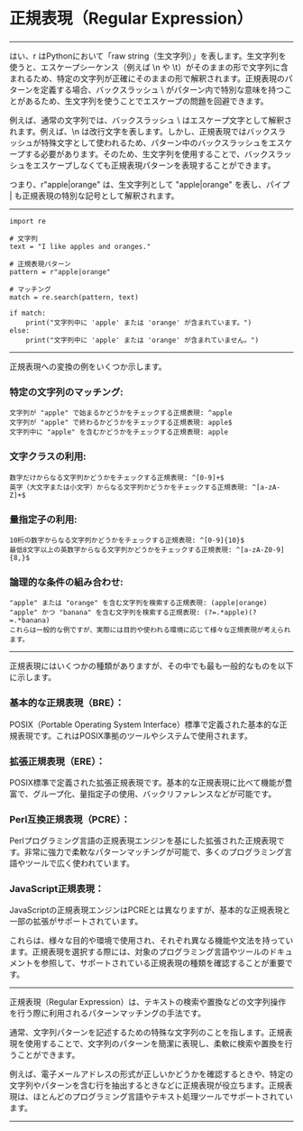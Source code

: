 ### 
# 正規表現（Regular Expression）
### 


---

はい、r はPythonにおいて「raw string（生文字列）」を表します。生文字列を使うと、エスケープシーケンス（例えば \n や \t）がそのままの形で文字列に含まれるため、特定の文字列が正確にそのままの形で解釈されます。正規表現のパターンを定義する場合、バックスラッシュ \ がパターン内で特別な意味を持つことがあるため、生文字列を使うことでエスケープの問題を回避できます。

例えば、通常の文字列では、バックスラッシュ \ はエスケープ文字として解釈されます。例えば、\n は改行文字を表します。しかし、正規表現ではバックスラッシュが特殊文字として使われるため、パターン中のバックスラッシュをエスケープする必要があります。そのため、生文字列を使用することで、バックスラッシュをエスケープしなくても正規表現パターンを表現することができます。

つまり、r"apple|orange" は、生文字列として "apple|orange" を表し、パイプ | も正規表現の特別な記号として解釈されます。

---
```
import re

# 文字列
text = "I like apples and oranges."

# 正規表現パターン
pattern = r"apple|orange"

# マッチング
match = re.search(pattern, text)

if match:
    print("文字列中に 'apple' または 'orange' が含まれています。")
else:
    print("文字列中に 'apple' または 'orange' が含まれていません。")
```
---

正規表現への変換の例をいくつか示します。

### 特定の文字列のマッチング:
```
文字列が "apple" で始まるかどうかをチェックする正規表現: ^apple
文字列が "apple" で終わるかどうかをチェックする正規表現: apple$
文字列中に "apple" を含むかどうかをチェックする正規表現: apple
```
### 文字クラスの利用:
```
数字だけからなる文字列かどうかをチェックする正規表現: ^[0-9]+$
英字（大文字または小文字）からなる文字列かどうかをチェックする正規表現: ^[a-zA-Z]+$
```
### 量指定子の利用:
```
10桁の数字からなる文字列かどうかをチェックする正規表現: ^[0-9]{10}$
最低8文字以上の英数字からなる文字列かどうかをチェックする正規表現: ^[a-zA-Z0-9]{8,}$
```
### 論理的な条件の組み合わせ:
```
"apple" または "orange" を含む文字列を検索する正規表現: (apple|orange)
"apple" かつ "banana" を含む文字列を検索する正規表現: (?=.*apple)(?=.*banana)
これらは一般的な例ですが、実際には目的や使われる環境に応じて様々な正規表現が考えられます。
```
---

正規表現にはいくつかの種類がありますが、その中でも最も一般的なものを以下に示します。

### 基本的な正規表現（BRE）：
POSIX（Portable Operating System Interface）標準で定義された基本的な正規表現です。これはPOSIX準拠のツールやシステムで使用されます。

### 拡張正規表現（ERE）：
POSIX標準で定義された拡張正規表現です。基本的な正規表現に比べて機能が豊富で、グループ化、量指定子の使用、バックリファレンスなどが可能です。

### Perl互換正規表現（PCRE）：
Perlプログラミング言語の正規表現エンジンを基にした拡張された正規表現です。非常に強力で柔軟なパターンマッチングが可能で、多くのプログラミング言語やツールで広く使われています。

### JavaScript正規表現：
JavaScriptの正規表現エンジンはPCREとは異なりますが、基本的な正規表現と一部の拡張がサポートされています。

これらは、様々な目的や環境で使用され、それぞれ異なる機能や文法を持っています。正規表現を選択する際には、対象のプログラミング言語やツールのドキュメントを参照して、サポートされている正規表現の種類を確認することが重要です。

---

正規表現（Regular Expression）は、テキストの検索や置換などの文字列操作を行う際に利用されるパターンマッチングの手法です。

通常、文字列パターンを記述するための特殊な文字列のことを指します。正規表現を使用することで、文字列のパターンを簡潔に表現し、柔軟に検索や置換を行うことができます。

例えば、電子メールアドレスの形式が正しいかどうかを確認するときや、特定の文字列やパターンを含む行を抽出するときなどに正規表現が役立ちます。正規表現は、ほとんどのプログラミング言語やテキスト処理ツールでサポートされています。

---
